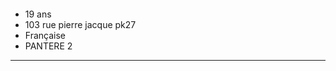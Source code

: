 <a href="https://zupimages.net/viewer.php?id=20/27/v6k9.png"><img src="https://zupimages.net/up/20/27/v6k9.png" alt="" /></a>  
* 19 ans     
* 103 rue pierre jacque pk27  
* Française
* PANTERE 2  
-----------------------------------  
<a href="https://zupimages.net/viewer.php?id=20/27/gnol.png"><img src="https://zupimages.net/up/20/27/gnol.png" alt="" /></a>
